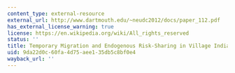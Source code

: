```yaml
---
content_type: external-resource
external_url: http://www.dartmouth.edu/~neudc2012/docs/paper_112.pdf
has_external_license_warning: true
license: https://en.wikipedia.org/wiki/All_rights_reserved
status: ''
title: Temporary Migration and Endogenous Risk-Sharing in Village India." (PDF)
uid: 9da22d0c-60fa-4d75-aee1-35db5c8bf0e4
wayback_url: ''
---
```

